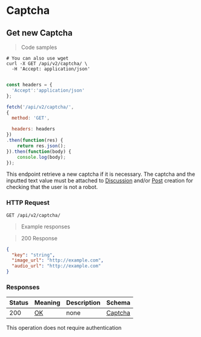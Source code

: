 <h1 id="selfcommunity-api-captcha">Captcha</h1>

## Get new Captcha

<a id="opIdCaptcha"></a>

> Code samples

```shell
# You can also use wget
curl -X GET /api/v2/captcha/ \
  -H 'Accept: application/json'

```

```javascript

const headers = {
  'Accept':'application/json'
};

fetch('/api/v2/captcha/',
{
  method: 'GET',

  headers: headers
})
.then(function(res) {
    return res.json();
}).then(function(body) {
    console.log(body);
});

```

This endpoint retrieve a new captcha if it is necessary. The captcha and the inputted text value must be attached to [Discussion](#opIdcreateDiscussion) and/or [Post](#opIdcreatePost) creation for checking that the user is not a robot.

<h3 id="http-request">HTTP Request</h3>

`GET /api/v2/captcha/`

> Example responses

> 200 Response

```json
{
  "key": "string",
  "image_url": "http://example.com",
  "audio_url": "http://example.com"
}
```

<h3 id="Captcha-responses">Responses</h3>

|Status|Meaning|Description|Schema|
|---|---|---|---|
|200|[OK](https://tools.ietf.org/html/rfc7231#section-6.3.1)|none|[Captcha](#schemacaptcha)|

<aside class="notice">
This operation does not require authentication
</aside>
